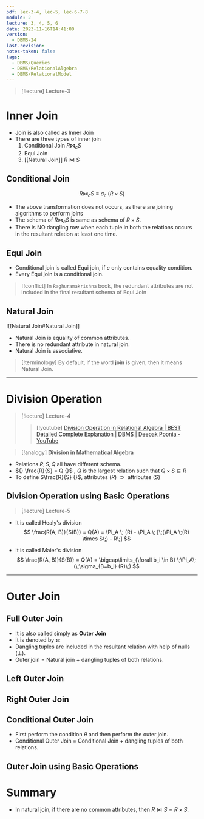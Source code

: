 ```yaml
---
pdf: lec-3-4, lec-5, lec-6-7-8
module: 2
lecture: 3, 4, 5, 6
date: 2023-11-16T14:41:00
version:
  - DBMS-24
last-revision: 
notes-taken: false
tags:
  - DBMS/Queries
  - DBMS/RelationalAlgebra
  - DBMS/RelationalModel
---
```


> [!lecture] Lecture-3

# Inner Join
- Join is also called as Inner Join
- There are three types of inner join
	1. Conditional Join ${} R \bowtie_c S {}$
	2. Equi Join
	3. [[Natural Join]] ${} R \bowtie S {}$

## Conditional Join

$$
R \bowtie_c S \equiv \sigma_c \;(R \times S)
$$
- The above transformation does not occurs, as there are joining algorithms to perform joins
- The schema of ${} R \bowtie_c S {}$ is same as schema of ${} R \times S {}$.
- There is NO dangling row when each tuple in both the relations occurs in the resultant relation at least one time.

## Equi Join
- Conditional join is called Equi join, if $c {}$ only contains equality condition.
- Every Equi join is a conditional join.

> [!conflict] 
> In `Raghuramakrishna` book, the redundant attributes are not included in the final resultant schema of Equi Join

## Natural Join
![[Natural Join#Natural Join]]
- Natural Join is equality of common attributes.
- There is no redundant attribute in natural join.
- Natural Join is associative.

> [!terminology] By default, if the word **join** is given, then it means Natural Join.

---
# Division Operation
> [!lecture] Lecture-4
>> [!youtube] [Division Operation in Relational Algebra | BEST Detailed Complete Explanation | DBMS | Deepak Poonia - YouTube](https://www.youtube.com/watch?v=Zzjy-q667r0)

> [!analogy]
> **Division in Mathematical Algebra** 

- Relations ${} R, S, Q {}$ all have different schema.
- ${} \frac{R}{S} = Q {}$ , ${} Q$ is the largest relation such that $Q \times S \subseteq R$
- To define $\frac{R}{S} {}$, attributes ($R$) ${} \supset {}$ attributes ($S {}$) 

## Division Operation using Basic Operations
> [!lecture] Lecture-5

- It is called Healy's division
$$
\frac{R(A, B)}{S(B)} = Q(A) = \Pi_A \; (R) - \Pi_A \; [\;(\Pi_A \;(R) \times S\;) - R\;]
$$

- It is called Maier's division
$$
\frac{R(A, B)}{S(B)} = Q(A) = \bigcap\limits_{\forall b_i \in B} \;\Pi_A\;(\;\sigma_{B=b_i} (R)\;)
$$

---
# Outer Join

## Full Outer Join
- It is also called simply as **Outer Join**
- It is denoted by ⟗
- Dangling tuples are included in the resultant relation with help of nulls (${} \bot {}$).
- Outer join = Natural join + dangling tuples of both relations.

## Left Outer Join

## Right Outer Join


## Conditional Outer Join
- First perform the condition ${} \theta {}$ and then perform the outer join.
- Conditional Outer Join = Conditional Join + dangling tuples of both relations.

## Outer Join using Basic Operations


# Summary

- In natural join, if there are no common attributes, then ${} R \bowtie S = R \times S {}$.
